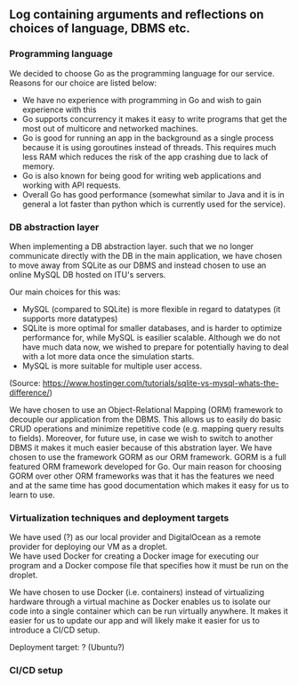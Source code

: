 ## Log containing arguments and reflections on choices of language, DBMS etc.

### Programming language

We decided to choose Go as the programming language for our service. Reasons for our choice are listed below:
- We have no experience with programming in Go and wish to gain experience with this
- Go supports concurrency it makes it easy to write programs that get the most out of multicore and networked machines. 
- Go is good for running an app in the background as a single process because it is using goroutines instead of threads. 
This requires much less RAM which reduces the risk of the app crashing due to lack of memory. 
- Go is also known for being good for writing web applications and working with API requests. 
- Overall Go has good performance (somewhat similar to Java and it is in general a lot faster than python which is currently used for the service).

### DB abstraction layer

When implementing a DB abstraction layer. such that we no longer communicate directly with the DB in the main application, 
we have chosen to move away from SQLite as our DBMS and instead chosen to use an online MySQL DB hosted on ITU's servers. 

Our main choices for this was:
- MySQL (compared to SQLite) is more flexible in regard to datatypes (it supports more datatypes)
- SQLite is more optimal for smaller databases, and is harder to optimize performance for, while MySQL is easilier scalable.
Although we do not have much data now, we wished to prepare for potentially having to deal with a lot more data once the simulation starts. 
- MySQL is more suitable for multiple user access.

(Source: https://www.hostinger.com/tutorials/sqlite-vs-mysql-whats-the-difference/)

We have chosen to use an Object-Relational Mapping (ORM) framework to decouple our application from the DBMS. 
This allows us to easily do basic CRUD operations and minimize repetitive code (e.g. mapping query results to fields). 
Moreover, for future use, in case we wish to switch to another DBMS it makes it much easier because of this abstration layer.
We have chosen to use the framework GORM as our ORM framework. GORM is a full featured ORM framework developed for Go.
Our main reason for choosing GORM over other ORM frameworks was that it has the features we need and at the same time 
has good documentation which makes it easy for us to learn to use.

### Virtualization techniques and deployment targets

We have used (?) as our local provider and DigitalOcean as a remote provider for deploying our VM as a droplet.  
We have used Docker for creating a Docker image for executing our program and a Docker compose file that specifies how it 
must be run on the droplet. 

We have chosen to use Docker (i.e. containers) instead of virtualizing hardware through a virtual machine as Docker enables us to
isolate our code into a single container which can be run virtually anywhere. It makes it easier for us to update our app and will
likely make it easier for us to introduce a CI/CD setup.

Deployment target: ? (Ubuntu?)

### CI/CD setup

